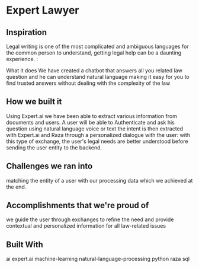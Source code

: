 # Expert Lawyer


## Inspiration
Legal writing is one of the most complicated and ambiguous languages for the common person to understand, getting legal help can be a daunting experience. :

What it does
We have created a chatbot that answers all you related law question and he can understand natural language making it easy for you to find trusted answers without dealing with the complexity of the law

## How we built it
Using Expert.ai we have been able to extract various information from documents and users. A user will be able to Authenticate and ask his question using natural language voice or text the intent is then extracted with Expert.ai and Raza through a personalized dialogue with the user: with this type of exchange, the user's legal needs are better understood before sending the user entity to the backend.

## Challenges we ran into
matching the entity of a user with our processing data which we achieved at the end.

## Accomplishments that we're proud of
we guide the user through exchanges to refine the need and provide contextual and personalized information for all law-related issues

## Built With
ai
expert.ai
machine-learning
natural-language-processing
python
raza
sql
